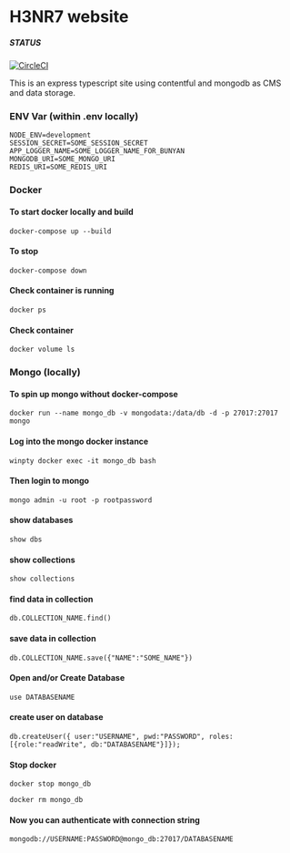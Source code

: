 # H3NR7 website 

##### STATUS
[![CircleCI](https://circleci.com/gh/h3nr7/h3nr7.svg?style=svg)](<LINK>)

This is an express typescript site using contentful and mongodb as CMS and data storage.

### ENV Var (within .env locally)
```env
NODE_ENV=development
SESSION_SECRET=SOME_SESSION_SECRET
APP_LOGGER_NAME=SOME_LOGGER_NAME_FOR_BUNYAN
MONGODB_URI=SOME_MONGO_URI
REDIS_URI=SOME_REDIS_URI
```

### Docker
#### To start docker locally and build
```
docker-compose up --build
```

#### To stop
```
docker-compose down
```

#### Check container is running
```
docker ps
```

#### Check container
```
docker volume ls
```

### Mongo (locally)
#### To spin up mongo without docker-compose
```
docker run --name mongo_db -v mongodata:/data/db -d -p 27017:27017 mongo
```

#### Log into the mongo docker instance
```
winpty docker exec -it mongo_db bash
```

#### Then login to mongo
```
mongo admin -u root -p rootpassword
```

#### show databases
```
show dbs
```

#### show collections
```
show collections
```

#### find data in collection
```
db.COLLECTION_NAME.find()
```

#### save data in collection
```
db.COLLECTION_NAME.save({"NAME":"SOME_NAME"})
```


#### Open and/or Create Database
```mongo
use DATABASENAME
```

#### create user on database
```mongo
db.createUser({ user:"USERNAME", pwd:"PASSWORD", roles:[{role:"readWrite", db:"DATABASENAME"}]});
```

#### Stop docker
```
docker stop mongo_db
```
```
docker rm mongo_db
```

#### Now you can authenticate with connection string
```mongo
mongodb://USERNAME:PASSWORD@mongo_db:27017/DATABASENAME
```
